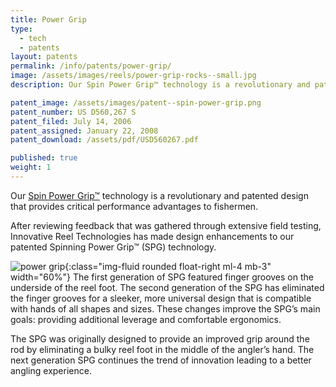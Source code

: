 ```yaml
---
title: Power Grip
type: 
  - tech
  - patents
layout: patents
permalink: /info/patents/power-grip/
image: /assets/images/reels/power-grip-rocks--small.jpg
description: Our Spin Power Grip™ technology is a revolutionary and patented design that provides critical performance advantages to fishermen. 

patent_image: /assets/images/patent--spin-power-grip.png
patent_number: US D560,267 S
patent_filed: July 14, 2006
patent_assigned: January 22, 2008
patent_download: /assets/pdf/USD560267.pdf

published: true
weight: 1
---
```


Our [Spin Power Grip™](/info/patents/power-grip/) technology is a revolutionary and patented design that provides critical performance advantages to fishermen. 

After reviewing feedback that was gathered through extensive field testing, Innovative Reel Technologies has made design enhancements to our patented Spinning Power Grip™ (SPG) technology. 

![power grip](/assets/images/reels/power-grip-rocks--small.jpg){:class="img-fluid rounded float-right ml-4 mb-3" width="60%"}
The first generation of SPG featured finger grooves on the underside of the reel foot. The second generation of the SPG has eliminated the finger grooves for a sleeker, more universal design that is compatible with hands of all shapes and sizes. These changes improve the SPG’s main goals: providing additional leverage and comfortable ergonomics. 

The SPG was originally designed to provide an improved grip around the rod by eliminating a bulky reel foot in the middle of the angler’s hand. The next generation SPG continues the trend of innovation leading to a better angling experience.
